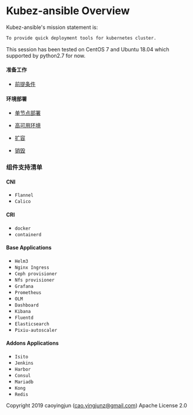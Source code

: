 # Kubez-ansible Overview

Kubez-ansible's mission statement is:

``` bash
To provide quick deployment tools for kubernetes cluster.
```

This session has been tested on CentOS 7 and Ubuntu 18.04 which supported by
python2.7 for now.

#### 准备工作

- [前提条件](doc/source/install/prerequisites.md)

#### 环境部署

- [单节点部署](doc/source/install/all-in-one.md)

- [高可用环境](doc/source/install/multinode.md)

- [扩容](doc/source/install/expansion.md)

- [销毁](doc/source/install/destroy.md)

### 组件支持清单

#### CNI
  - `Flannel`
  - `Calico`

#### CRI
  - `docker`
  - `containerd`

#### Base Applications
  - `Helm3`
  - `Nginx Ingress`
  - `Ceph provisioner`
  - `Nfs provisioner`
  - `Grafana`
  - `Prometheus`
  - `OLM`
  - `Dashboard`
  - `Kibana`
  - `Fluentd`
  - `Elasticsearch`
  - `Pixiu-autoscaler`

#### Addons Applications
  - `Isito`
  - `Jenkins`
  - `Harbor`
  - `Consul`
  - `Mariadb`
  - `Kong`
  - `Redis`

Copyright 2019 caoyingjun (cao.yingjunz@gmail.com) Apache License 2.0

